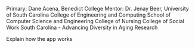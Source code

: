 <!---
.______   .______       _______     ___   .___________. __    __   _______  _______     ___           _______. __   _______ .______      
|   _  \  |   _  \     |   ____|   /   \  |           ||  |  |  | |   ____||   ____|   /   \         /       ||  | |   ____||   _  \     
|  |_)  | |  |_)  |    |  |__     /  ^  \ `---|  |----`|  |__|  | |  |__   |  |__     /  ^  \       |   (----`|  | |  |__   |  |_)  |    
|   _  <  |      /     |   __|   /  /_\  \    |  |     |   __   | |   __|  |   __|   /  /_\  \       \   \    |  | |   __|  |      /     
|  |_)  | |  |\  \----.|  |____ /  _____  \   |  |     |  |  |  | |  |____ |  |____ /  _____  \  .----)   |   |  | |  |____ |  |\  \----.
|______/  | _| `._____||_______/__/     \__\  |__|     |__|  |__| |_______||_______/__/     \__\ |_______/    |__| |_______|| _| `._____|
--->
Primary: Dane Acena, Benedict College
Mentor: Dr. Jenay Beer, 
University of South Carolina
College of Engineering and Computing
School of Computer Science and Engineering
College of Nursing
College of Social Work
South Carolina - Advancing Diversity in Aging Research

<!--WHAT IS THIS APP ABOUT?-->

<!--GETTING STARTED-->
Explain how the app works

<!--PREREQUISITE-->


<!--INSTALLING-->


<!--DEPLOYMENTS-->


<!--AUTHORS-->

<!--ACKNOWLEDGEMENT-->